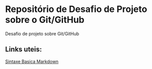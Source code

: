 # Repositório de Desafio de Projeto sobre o Git/GitHub
Desafio de projeto sobre Git/GitHub

## Links uteis: 
[Sintaxe Basica Markdown](https://www.markdownguide.org/basic-syntax/)
